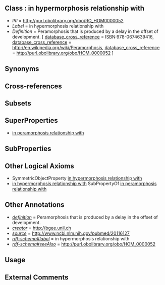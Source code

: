
## Class : in hypermorphosis relationship with

 * *IRI* = http://purl.obolibrary.org/obo/RO_HOM0000052
 * *Label* = in hypermorphosis relationship with
 * *Definition* = Peramorphosis that is produced by a delay in the offset of development. [ [database_cross_reference](../../ef/oboInOwl#hasDbXref.md) = ISBN:978-0674639416, [database_cross_reference](../../ef/oboInOwl#hasDbXref.md) = http://en.wikipedia.org/wiki/Peramorphosis, [database_cross_reference](../../ef/oboInOwl#hasDbXref.md) = http://purl.obolibrary.org/obo/HOM_0000052 ]

## Synonyms


## Cross-references


## Subsets


## SuperProperties

 * [in peramorphosis relationship with](../../RO/30/RO_HOM0000030.md)

## SubProperties


## Other Logical Axioms

 * SymmetricObjectProperty [in hypermorphosis relationship with](../../RO/52/RO_HOM0000052.md)
 * [in hypermorphosis relationship with](../../RO/52/RO_HOM0000052.md) SubPropertyOf [in peramorphosis relationship with](../../RO/30/RO_HOM0000030.md)

## Other Annotations

 * *[definition](../../IAO/15/IAO_0000115.md)* = Peramorphosis that is produced by a delay in the offset of development.
 * *[creator](../../or/creator.md)* = http://bgee.unil.ch
 * *[source](../../ce/source.md)* = http://www.ncbi.nlm.nih.gov/pubmed/20116127
 * *[rdf-schema#label](../../el/rdf-schema#label.md)* = in hypermorphosis relationship with
 * *[rdf-schema#seeAlso](../../so/rdf-schema#seeAlso.md)* = http://purl.obolibrary.org/obo/HOM_0000052

## Usage


## External Comments


